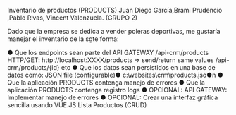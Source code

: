 Inventario de productos (PRODUCTS) Juan Diego García,Brami Prudencio ,Pablo Rivas, Vincent Valenzuela. (GRUPO 2)

Dado que la empresa se dedica a vender poleras deportivas, me gustaría manejar el inventario de la sgte
forma:

● Que los endpoints sean parte del API GATEWAY
        /api-crm/products HTTP/GET: http://localhost:XXXX/products => send/return same values
        /api-crm/products/{id}
        etc
● Que los datos sean persistidos en una base de datos como: JSON file (configurable)●
    c:\websites\crm\products.jso●n
● Que la aplicación PRODUCTS contenga manejo de errores
● Que la aplicación PRODUCTS contenga registro logs
● OPCIONAL: API GATEWAY: Implementar manejo de errores
● OPCIONAL: Crear una interfaz gráfica sencilla usando VUE.JS
Lista Productos (CRUD)


